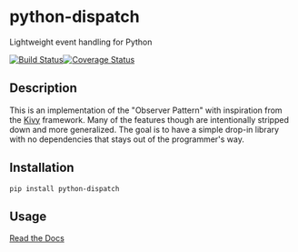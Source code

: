# python-dispatch
Lightweight event handling for Python

[![Build Status](https://travis-ci.org/nocarryr/python-dispatch.svg?branch=master)](https://travis-ci.org/nocarryr/python-dispatch)[![Coverage Status](https://coveralls.io/repos/github/nocarryr/python-dispatch/badge.svg?branch=master)](https://coveralls.io/github/nocarryr/python-dispatch?branch=master)

## Description
This is an implementation of the "Observer Pattern" with inspiration from the
[Kivy](kivy.org) framework. Many of the features though are intentionally
stripped down and more generalized. The goal is to have a simple drop-in
library with no dependencies that stays out of the programmer's way.

## Installation
```
pip install python-dispatch
```

## Usage
[Read the Docs](https://nocarryr.github.io/python-dispatch)
